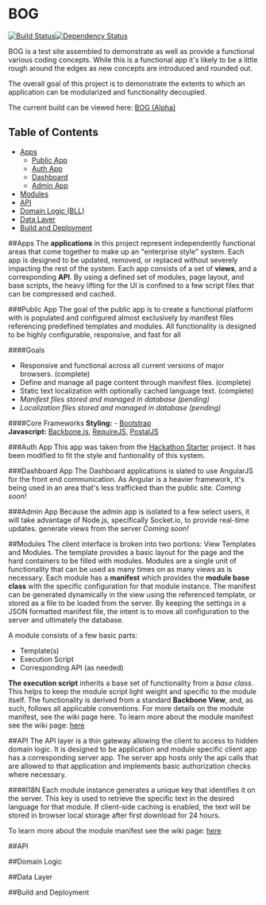 BOG
===
[![Build Status](https://travis-ci.org/BankOfGiving/Bog.io.svg?branch=master)](https://travis-ci.org/BankOfGiving/Bog.io)[![Dependency Status](https://gemnasium.com/BankOfGiving/Bog.io.svg)](https://gemnasium.com/BankOfGiving/Bog.io)


BOG is a test site assembled to demonstrate as well as provide a functional various coding concepts.  While this is a functional app it's likely to be a little rough around the edges as new concepts are introduced and rounded out.

The overall goal of this project is to demonstrate the extents to which an application can be modularized and functionality decoupled.

The current build can be viewed here: [BOG (Alpha)](http://alpha.bankofgiving.com)

Table of Contents
-----------------
- [Apps](#apps)
    - [Public App](#public-app)
    - [Auth App](#auth-app)
    - [Dashboard](#dash-app)
    - [Admin App](#admin-app)
- [Modules](#modules)
- [API](#api)
- [Domain Logic (BLL)](#bll)
- [Data Layer](#overview-dal)
- [Build and Deployment](#overview-ci)

##Apps
The **applications** in this project represent independently functional areas that come together to make up an "enterprise style" system.  Each app is designed to be updated, removed, or replaced without severely impacting the rest of the system.  Each app consists of a set of **views**, and a corresponding **API**.  By using a defined set of modules, page layout, and base scripts, the heavy lifting for the UI is confined to a few script files that can be compressed and cached.

###Public App
The goal of the public app is to create a functional platform with is populated and configured almost exclusively by manifest files referencing predefined templates and modules.  All functionality is designed to be highly configurable, responsive, and fast for all

####Goals
+ Responsive and functional across all current versions of major browsers. (complete)
+ Define and manage all page content through manifest files. (complete)
+ Static text localization with optionally cached language text. (complete)
+ _Manifest files stored and managed in database (pending)_
+ _Localization files stored and managed in database (pending)_

####Core Frameworks
**Styling:** - [Bootstrap](http://getbootstrap.com/)<br>
**Javascript:**  [Backbone.js](http://backbonejs.org/), [RequireJS](http://requirejs.org/), [PostalJS](https://github.com/postaljs/postal.js)

###Auth App
This app was taken from the [Hackathon Starter](https://github.com/sahat/hackathon-starter) project.  It has been modified to fit the style and funtionality of this system.

###Dashboard App
The Dashboard applications is slated to use AngularJS for the front end communication.  As Angular is a heavier framework, it's being used in an area that's less trafficked than the public site.
_Coming soon!_

###Admin App
Because the admin app is isolated to a few select users, it will take advantage of Node.js, specifically Socket.io, to provide real-time updates.  generate views from the server
_Coming soon!_

##Modules
The client interface is broken into two portions:  View Templates and Modules.  The template provides a basic layout for the page and the hard containers to be filled with modules.
Modules are a single unit of functionality that can be used as many times on as many views as is necessary.  Each module has a **manifest** which provides the **module base class** with the specific configuration for that module instance.
The manifest can be generated dynamically in the view using the referenced template, or stored as a file to be loaded from the server.  By keeping the settings in a JSON formatted manifest file, the intent is to move all configuration to the server and ultimately the database.

A module consists of a few basic parts:
  - Template(s)
  - Execution Script
  - Corresponding API (as needed)

**The execution script** inherits a base set of functionality from a _base class_.  This helps to keep the module script light weight and specific to the module itself.  The functionality is derived from a standard **Backbone View**, and, as such, follows all applicable conventions.
For more details on the module manifest, see the wiki page here.
To learn more about the module manifest see the wiki page: [here](#)

##API
The API layer is a thin gateway allowing the client to access to hidden domain logic.  It is designed to be application and module specific client app has a corresponding server app.  The server app hosts only the api calls that are allowed to that application and implements basic authorization checks where necessary.

####I18N
Each module instance generates a unique key that identifies it on the server.  This key is used to retrieve the specific text in the desired language for that module.  If client-side caching is enabled, the text will be stored in browser local storage after first download for 24 hours.

To learn more about the module manifest see the wiki page: [here](#)

##API

##Domain Logic

##Data Layer

##Build and Deployment
